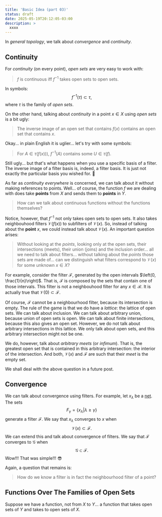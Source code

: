 ```yaml
---
title: 'Basic Idea (part 03)'
status: draft
date: 2025-05-19T20:12:05-03:00
description: >
  xxxx
---
```


In *general topology*, we talk about *convergence* and *continuity*.


Continuity
----------

For *continuity* (on every point),
*open sets* are very easy to work with:
> $f$ is continuous iff $f^{-1}$ takes open sets to open sets.

In symbols:
$$f^{-1}(\tau) \subset \tau,$$
where $\tau$ is the family of *open sets*.

On the other hand,
talking about *continuity* in a point $x \in X$ using *open sets* is a bit ugly:
> The inverse image of an open set that contains $f(x)$ contains an open set that contains $x$.

Okay... in plain English it is uglier... let's try with some symbols:
> For $A \in \tau(f(x)))$, $f^{-1}(A)$ contains some $U \in \tau(f)$.

Still ugly...
but that's what happens when you use a specific basis of a filter.
The inverse image of a filter basis is, indeed, a filter basis.
It is just not exactly the particular basis you wished for. :facepalm:

As far as *continuity everywhere* is concerned,
we can talk about it without making references to points.
Well... of course,
the function $f$ we are dealing with does take **points** from $X$ and sends them to **points** in $Y$.

> How can we talk about continuous functions without the functions themselves?

Notice, however,
that $f^{-1}$ not only takes open sets to open sets.
It also takes neighbouhood filters $\mathcal{V}(f(x))$ to subfilters of $\mathcal{V}(x)$.
So, instead of talking about the **point** $x$, we could instead talk about $\mathcal{V}(x)$.
An important question arises:
> Without looking at the *points*, looking only at the open sets, their intersections (meets),
> their union (joins) and the inclusion order... all we need to talk about filters...
> without talking about the *points* those sets are made of...
> can we distinguish what filters correspond to $\mathcal{V}(x)$ for some unknown $x \in X$?

For example,
consider the filter $\mathscr{F}$, generated by the open intervals $\left(0, \frac{1}{n}\right)$.
That is,
$\mathscr{F}$ is composed by the sets that contain one of those intervals.
This filter is not a neighbouhood filter for any $x \in \mathcal{R}$.
It is actually true that $\mathcal{V}(0) \subset \mathscr{F}$.

Of course, $\mathscr{F}$ cannot be a neighbourhood filter,
because its intersection is empty.
The rule of the game is that we do have a *lattice*: the lattice of open sets.
We can talk about inclusion.
We can talk about arbitrary union, because union of open sets is open.
We can talk about finite intersections, because this also gives an open set.
However,
we do not talk about arbitrary intersections in this lattice.
We only talk about open sets, and this arbitrary intersection might not be one.

We do, however, talk about *arbitrary meets* (or *infimum*).
That is,
the greatest open set that is contained in this arbitrary intersection:
the interior of the intersection.
And both,
$\mathcal{V}(x)$ and $\mathscr{F}$ are such that their *meet* is the empty set.

We shall deal with the above question in a future post.


Convergence
-----------

We can talk about convergence using filters.
For example,
let $x_\lambda$ be a [net](https://en.wikipedia.org/wiki/Net_(mathematics)).
The sets
$$F_\gamma = \{x_\lambda | \lambda \geq \gamma\}$$
generate a filter $\mathscr{F}$.
We say that $x_\lambda$ converges to $x$ when
$$\mathcal{V}(x) \subset \mathscr{F}.$$
We can extend this and talk about convergence of filters.
We say that $\mathscr{F}$ converges to $\mathscr{G}$ when
$$\mathscr{G} \subset \mathscr{F}.$$
Wow!!! That was simple!!! :sunglasses:

Again,
a question that remains is:
> How do we know a filter is in fact the neighbourhood filter of a point?


Functions Over The Families of Open Sets
----------------------------------------

Suppose we have a function, not from $X$ to $Y$...
a function that takes open sets of $Y$ and takes to open sets of $X$.
